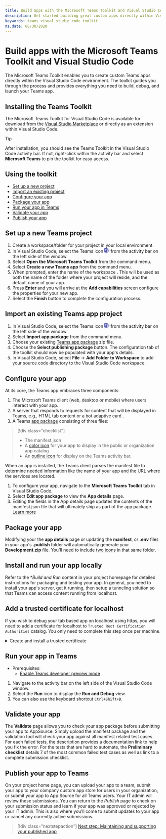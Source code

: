 ```yaml
---
title: Build apps with the Microsoft Teams Toolkit and Visual Studio Code
description: Get started building great custom apps directly within Visual Studio Code with the Microsoft Teams Toolkit
keywords: teams visual studio code toolkit
ms.date: 06/30/2020
---
```

# Build apps with the Microsoft Teams Toolkit and Visual Studio Code

The Microsoft Teams Toolkit enables you to create custom Teams apps directly within the Visual Studio Code environment. The toolkit guides you through the process and provides everything you need to build, debug, and launch your Teams app.

## Installing the Teams Toolkit

The Microsoft Teams Toolkit for Visual Studio Code is available for download from the [Visual Studio Marketplace](https://aka.ms/teams-toolkit) or directly as an extension within Visual Studio Code.

> [!TIP]
> After installation, you should see the Teams Toolkit in the Visual Studio Code activity bar. If not, right-click within the activity bar and select **Microsoft Teams** to pin the toolkit for easy access.

## Using the toolkit

- [Set up a new project](#set-up-a-new-teams-project)
- [Import an existing project](#import-an-existing-teams-app-project)
- [Configure your app](#configure-your-app)
- [Package your app](#package-your-app)
- [Run your app in Teams](#run-your-app-in-teams)
- [Validate your app](#validate-your-app)
- [Publish your app](#publish-your-app-to-teams)

## Set up a new Teams project

1. Create a workspace/folder for your project in your local environment.
1. In Visual Studio Code, select the Teams icon ![Teams icon](../assets/icons/favicon-16x16.png) from the activity bar on the left side of the window.
1. Select **Open the Microsoft Teams Toolkit** from the command menu.
1. Select **Create a new Teams app** from the command menu.
1. When prompted, enter the name of the workspace . This will be used as both the name of the folder where your project will reside, and the default name of your app.
1. Press **Enter** and you will arrive at the **Add capabilities** screen configure the properties for your new app.
1. Select the **Finish** button to complete the configuration process.

## Import an existing Teams app project

1. In Visual Studio Code, select the Teams icon ![Teams icon](../assets/icons/favicon-16x16.png) from the activity bar on the left side of the window.
1. Select **Import app package** from the command menu.
1. Choose your existing [Teams app package](../concepts/build-and-test/apps-package.md) zip file.
1. Choose the **Select publishing package** button. The configuration tab of the toolkit should now be populated with your app's details.
1. In Visual Studio Code, select **File** -> **Add Folder to Workspace** to add your source code directory to the Visual Studio Code workspace.

## Configure your app

At its core, the Teams app embraces three components:

  1. The Microsoft Teams client (web, desktop or mobile) where users interact with your app.
  1. A server that responds to requests for content that will be displayed in Teams, e.g., HTML tab content or a bot adaptive card .
  1. A Teams [app package](/concepts/build-and-test/apps-package.md) consisting of three files:

  > [!div class="checklist"]
  >
  > - The manifest.json 
  > - A [color icon](../resources/schema/manifest-schema.md#icons) for your app to display in the public or organization app catalog
 > - An [outline icon](../resources/schema/manifest-schema.md#icons) for display on the Teams activity bar.

When an app is installed, the Teams client parses the manifest file to determine needed information like the name of your app and the URL where the services are located.

1. To configure your app, navigate to the **Microsoft Teams Toolkit** tab in Visual Studio Code.
1. Select **Edit app package** to view the **App details** page.
1. Editing the fields in the App details page updates the contents of the manifest.json file that will ultimately ship as part of the app package. [Learn more](https://aka.ms/teams-toolkit-manifest)

## Package your app

Modifying your the **app details** page or updating the **manifest**, or **.env** files in your app's  **.publish** folder will automatically generate your **Development.zip** file. You'll need to include [two icons](../concepts/build-and-test/apps-package.md#icons) in that same folder.

## Install and run your app locally

Refer to the **Build and Run* content in your project homepage for detailed instructions for packaging and testing your app. In general, you need to install your app's server, get it running, then setup a tunneling solution so that Teams can access content running from localhost.

## Add a trusted certificate for localhost

If you wish to debug your tab based app on localhost using https, you will need to add a certificate for localhost to `Trusted Root Certification Authorities` catalog. You only need to complete this step once per machine.

<details>
  <summary>Create and install a trusted certificate</summary>

* Build and run your app
  * Follow the instuctions in the **Build and Run** section of your project Readme so that it's being served from https://localhost:3000/tab. Generally, this will involve executing `npm install` then `npm start`
  * Navigate to https://localhost:3000/tab from Google Chrome

* Acquire the SSL certificate:
  * Open the Chrome Developer Tools window (`ctrl + shift + i` / `cmd + option + i`).
  * Click on the `Security` tab
  * Click on `View certificate` and you’ll have the option to download the certificate — either by dragging it to your desktop in OS X, or by clicking on the `Details` tab in Windows and clicking `Copy to File…`
  * Name the file {something}.cer and save it to a folder that doesn't require admin consent to perform a write action
  
* Install the certificate on **Windows**
  * Choose the `DER encoded binary X.509 (.CER)` option (the first one) and save it.
  * Double click on the certificate and install it.
  * Choose `Local Machine`
  * Select `Place all certificates in the following store`
  * Choose `Trusted Root Certification Authorities`
  * Confirm your installation
  
* Install the certificate **Mac OS X**
  * On OS X, open the Keychain Access utility and select `System` from the menu on the left. Click the lock icon to enable changes.
  * Click the plus button near the bottom to add a new certificate, and select the `localhost.cer` file you dragged to the desktop. Click `Always Trust` in the dialog that appears.
  * After adding the certificate to the system keychain, double-click the certificate and expand the `Trust` section of the certificate details. Select `Always Trust` for every option.

*IMPORTANT:* Goto https://localhost:3000/tab. If the site is still not trusted, reboot your machine. Localhost should now be trusted.
</details>

## Run your app in Teams
- Prerequisites:
  - [Enable Teams developer preview mode](https://aka.ms/teams-toolkit-enable-devpreview)

1. Navigate to the activity bar on the left side of the Visual Studio Code window.
1. Select the **Run** icon to display the **Run and Debug** view.
1. You can also use the keyboard shortcut `Ctrl+Shift+D`.

## Validate your app

The **Validate** page allows you to check your app package before submitting your app to AppSource. Simply upload the manifest package and the validation tool will check your app against all manifest related test cases. For each failed tests, the description provides a documentation link to help you fix the error. For the tests that are hard to automate, the **Preliminary checklist** details 7 of the most common failed test cases as well as link to a complete submission checklist.

## Publish your app to Teams

On your project home page, you can upload your app to a team, submit your app to your company custom app store for users in your organization, or submit your app to App Source for all Teams users. Your IT admin will review these submissions. You can return to the *Publish* page to check on your submission status and learn if your app was approved or rejected by your IT admin. This is also where you'll come to submit updates to your app or cancel any currently active submissions.

> [!div class="nextstepaction"]
> [Next step: Maintaining and supporting your published app](../concepts/deploy-and-publish/appsource/post-publish/overview.md)
